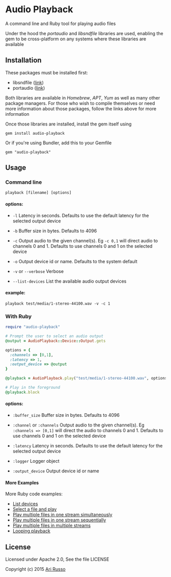 # Audio Playback

A command line and Ruby tool for playing audio files

Under the hood the *portaudio* and *libsndfile* libraries are used, enabling the gem to be cross-platform on any systems where these libraries are available

## Installation

These packages must be installed first:

* libsndfile ([link](https://github.com/erikd/libsndfile))
* portaudio ([link](http://portaudio.com/docs/v19-doxydocs/pages.html))

Both libraries are available in *Homebrew*, *APT*, *Yum* as well as many other package managers. For those who wish to compile themselves or need more information about those packages, follow the links above for more information

Once those libraries are installed, install the gem itself using

    gem install audio-playback

Or if you're using Bundler, add this to your Gemfile

    gem "audio-playback"

## Usage

### Command line

`playback [filename] [options]`

#### options:

* `-l` Latency in seconds.  Defaults to use the default latency for the selected output device

* `-b` Buffer size in bytes.  Defaults to 4096

* `-c` Output audio to the given channel(s).  Eg `-c 0,1` will direct audio to channels 0 and 1.  Defaults to use channels 0 and 1 on the selected device

* `-o` Output device id or name.  Defaults to the system default

* `-v` or `--verbose` Verbose

* `--list-devices` List the available audio output devices


#### example:

`playback test/media/1-stereo-44100.wav -v -c 1`

### With Ruby

```ruby
require "audio-playback"

# Prompt the user to select an audio output
@output = AudioPlayback::Device::Output.gets

options = {
  :channels => [0,1],
  :latency => 1,
  :output_device => @output
}

@playback = AudioPlayback.play("test/media/1-stereo-44100.wav", options)

# Play in the foreground
@playback.block

```

#### options:

* `:buffer_size` Buffer size in bytes.  Defaults to 4096

* `:channel` or `:channels` Output audio to the given channel(s).  Eg `:channels => [0,1]` will direct the audio to channels 0 and 1. Defaults to use channels 0 and 1 on the selected device

* `:latency` Latency in seconds.  Defaults to use the default latency for the selected output device

* `:logger` Logger object

* `:output_device` Output device id or name

#### More Examples

More Ruby code examples:

* [List devices](https://github.com/arirusso/audio-playback/blob/master/examples/list_devices.rb)
* [Select a file and play](https://github.com/arirusso/audio-playback/blob/master/examples/select_and_play.rb)
* [Play multiple files in one stream simultaneously](https://github.com/arirusso/audio-playback/blob/master/examples/play_multiple_simultaneous.rb)
* [Play multiple files in one stream sequentially](https://github.com/arirusso/audio-playback/blob/master/examples/play_multiple_sequential.rb)
* [Play multiple files in multiple streams](https://github.com/arirusso/audio-playback/blob/master/examples/play_multiple_streams.rb)
* [Looping playback](https://github.com/arirusso/audio-playback/blob/master/examples/loop.rb)

## License

Licensed under Apache 2.0, See the file LICENSE

Copyright (c) 2015 [Ari Russo](http://arirusso.com)
